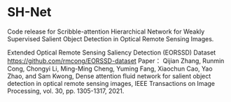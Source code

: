 # SH-Net
Code release for Scribble-attention Hierarchical Network for Weakly Supervised Salient Object Detection in Optical Remote Sensing Images.



Extended Optical Remote Sensing Saliency Detection (EORSSD) Dataset
https://github.com/rmcong/EORSSD-dataset
Paper： Qijian Zhang, Runmin Cong, Chongyi Li, Ming-Ming Cheng, Yuming Fang, Xiaochun Cao, Yao Zhao, and Sam Kwong, Dense attention fluid network for salient object detection in optical remote sensing images, IEEE Transactions on Image Processing, vol. 30, pp. 1305-1317, 2021.
